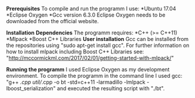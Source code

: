 **Prerequisites**
To compile and run the programm I use:
*Ubuntu 17.04
*Eclipse Oxygen 
*Gcc version 6.3.0 
Eclipse Oxygen needs to be downloaded from the official website.

**Installation**
**Dependencies**
The programm requires:
*C++ (>= C++11)
*Mlpack
*Boost C++ Libraries
**User installation**
Gcc can be installed from the repositories using "sudo apt-get install gcc".
For further information on how to install mlpack including Boost C++ Libraries see: "http://mccormickml.com/2017/02/01/getting-started-with-mlpack/"

**Running the programm**
I used Eclipse Oxygen as my development environment.
To compile the programm in the command line I used gcc: "g++ *.cpp util/*.cpp -o bt -std=c++11 -larmadillo -lmlpack -lboost_serialization" and executed the resulting script with "./bt".